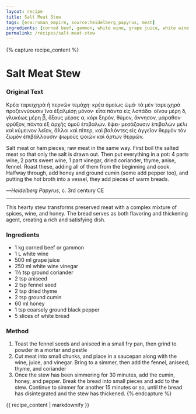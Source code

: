 ```yaml
---
layout: recipe
title: Salt Meat Stew
tags: [era:roman_empire, source:heidelberg_papyrus, meat]
ingredients: [corned beef, gammon, white wine, grape juice, white wine vinegar, coriander, aniseed, fennel seed, thyme, cumin, honey, black pepper, white bread]
permalink: /recipes/salt-meat-stew
---
```


{% capture recipe_content %}
# Salt Meat Stew

### Original Text
Κρέα ταρειχηρὰ ἢ περνῶν τεμάχη· κρέα ὁμοίως ὠμά· τὰ μὲν ταρειχηρὰ προζεννύουσιν ἵνα ἐξαλμίσῃ μόνον· εἶτα πάντα εἰς λοπάδα· οἴνου μέρη δ, γλυκέως μέρη β̅, ὄξους μέρος α, κόρι ξηρὸν, θύμον, ἄννησον, μάραθον· φρῦξον, πάντα ἐξ ἀρχῆς όμοῦ ἐπιβαλών. ἕψει· μεσάζουσιν ἐπιβαλὼν μέλι καὶ κύμεινον λεῖον, ἄλλοι καὶ πίπερ, καὶ βαλόντες εἰς ἀγγεῖον θερμὸν τὸν ζωμὸν ἐπιβάλλουσιν ψωμοὺς ψοιῶν καὶ ἄρτων θερμῶν.

Salt meat or ham pieces; raw meat in the same way. First boil the salted meat so that only the salt is drawn out. Then put everything in a pot: 4 parts wine, 2 parts sweet wine, 1 part vinegar, dried coriander, thyme, anise, fennel. Roast these, adding all of them from the beginning and cook. Halfway through, add honey and ground cumin (some add pepper too), and putting the hot broth into a vessel, they add pieces of warm breads.

—*Heidelberg Papyrus*, c. 3rd century CE

___

This hearty stew transforms preserved meat with a complex mixture of spices, wine, and honey. The bread serves as both flavoring and thickening agent, creating a rich and satisfying dish.

### Ingredients
- 1 kg corned beef or gammon
- 1 L white wine
- 500 ml grape juice
- 250 ml white wine vinegar
- 1½ tsp ground coriander
- 2 tsp aniseed
- 2 tsp fennel seed
- 2 tsp dried thyme
- 2 tsp ground cumin
- 60 ml honey
- 1 tsp coarsely ground black pepper
- 5 slices of white bread

### Method
1. Toast the fennel seeds and aniseed in a small fry pan, then grind to powder in a mortar and pestle
2. Cut meat into small chunks, and place in a saucepan along with the wine, juice, and vinegar. Bring to a simmer, then add the fennel, aniseed, thyme, and coriander
3. Once the stew has been simmering for 30 minutes, add the cumin, honey, and pepper. Break the bread into small pieces and add to the stew. Continue to simmer for another 15 minutes or so, until the bread has disintegrated and the stew has thickened.
{% endcapture %}

{{ recipe_content | markdownify }}